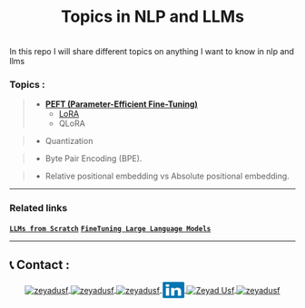 <div align="center"> 
  
  # Topics in NLP and LLMs
<br>
</div>
In this repo I will share different topics on anything I want to know in nlp and llms  

### Topics :

> - **[PEFT (Parameter-Efficient Fine-Tuning)](https://github.com/zeyadusf/topics-in-nlp-llm/tree/main/PEFT%20(Parameter-Efficient%20Fine-Tuning))**
>    - [LoRA](https://github.com/zeyadusf/topics-in-nlp-llm/tree/main/PEFT%20(Parameter-Efficient%20Fine-Tuning)/LoRA)
>    -  QLoRA

>  -  Quantization

> - Byte Pair Encoding (BPE).

>  - Relative positional embedding vs Absolute positional embedding.

---

### Related links

**[`LLMs from Scratch`](https://github.com/zeyadusf/LLMs-from-Scratch)**
**[`FineTuning Large Language Models`](https://github.com/zeyadusf/FineTuning-LLMs)**
<!--social media-->
<hr>

## 📞 Contact :

<div align="center">
<a href="https://www.kaggle.com/zeyadusf" target="blank">
  <img align="center" src="https://raw.githubusercontent.com/rahuldkjain/github-profile-readme-generator/master/src/images/icons/Social/kaggle.svg" alt="zeyadusf" height="30" width="40" />
</a>


<a href="https://huggingface.co/zeyadusf" target="blank">
  <img align="center" src="https://github.com/zeyadusf/zeyadusf/assets/83798621/5c3db142-cda7-4c55-bcce-cc09d5b3aa50" alt="zeyadusf" height="40" width="40" />
</a> 

 <a href="https://github.com/zeyadusf" target="blank">
   <img align="center" src="https://raw.githubusercontent.com/rahuldkjain/github-profile-readme-generator/master/src/images/icons/Social/github.svg" alt="zeyadusf" height="30" width="40" />
 </a>
  
<a href="https://www.linkedin.com/in/zeyadusf/" target="blank">
  <img align="center" src="https://raw.githubusercontent.com/devicons/devicon/master/icons/linkedin/linkedin-original.svg" alt="Zeyad Usf" height="30" width="40" />
  </a>
  
  
  <a href="https://www.facebook.com/ziayd.yosif" target="blank">
    <img align="center" src="https://raw.githubusercontent.com/rahuldkjain/github-profile-readme-generator/master/src/images/icons/Social/facebook.svg" alt="Zeyad Usf" height="30" width="40" />
  </a>
  
<a href="https://www.instagram.com/zeyadusf" target="blank">
  <img align="center" src="https://raw.githubusercontent.com/rahuldkjain/github-profile-readme-generator/master/src/images/icons/Social/instagram.svg" alt="zeyadusf" height="30" width="40" />
</a> 
</div>
